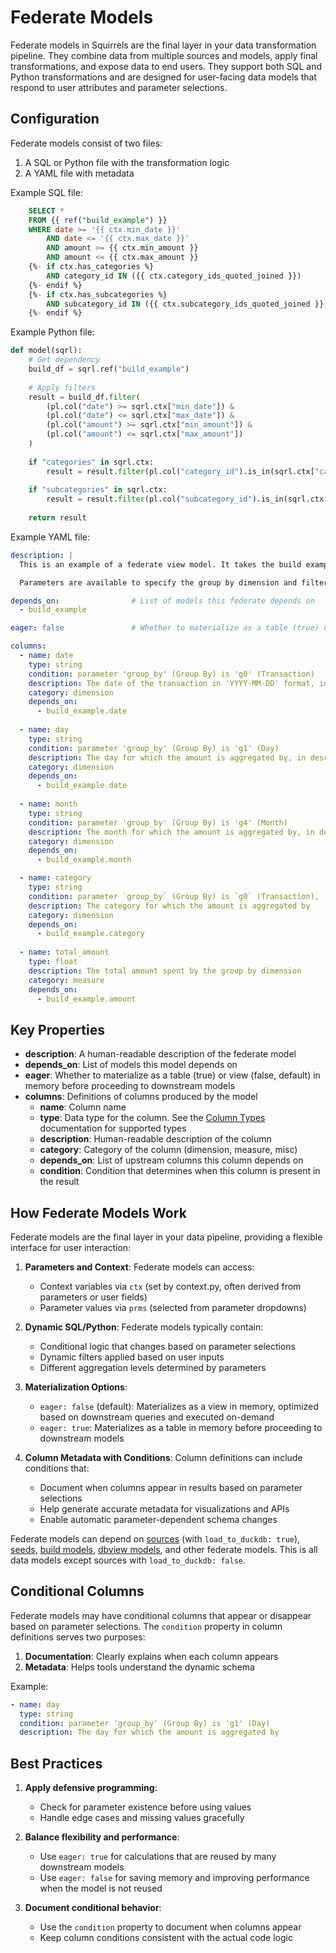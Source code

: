 # Federate Models

Federate models in Squirrels are the final layer in your data transformation pipeline. They combine data from multiple sources and models, apply final transformations, and expose data to end users. They support both SQL and Python transformations and are designed for user-facing data models that respond to user attributes and parameter selections.

## Configuration

Federate models consist of two files:
1. A SQL or Python file with the transformation logic
2. A YAML file with metadata

Example SQL file:
```sql
    SELECT *
    FROM {{ ref("build_example") }}
    WHERE date >= '{{ ctx.min_date }}'
        AND date <= '{{ ctx.max_date }}'
        AND amount >= {{ ctx.min_amount }}
        AND amount <= {{ ctx.max_amount }}
    {%- if ctx.has_categories %}
        AND category_id IN ({{ ctx.category_ids_quoted_joined }})
    {%- endif %}
    {%- if ctx.has_subcategories %}
        AND subcategory_id IN ({{ ctx.subcategory_ids_quoted_joined }})
    {%- endif %}
```


Example Python file:
```python
def model(sqrl):
    # Get dependency
    build_df = sqrl.ref("build_example")
    
    # Apply filters
    result = build_df.filter(
        (pl.col("date") >= sqrl.ctx["min_date"]) &
        (pl.col("date") <= sqrl.ctx["max_date"]) &
        (pl.col("amount") >= sqrl.ctx["min_amount"]) &
        (pl.col("amount") <= sqrl.ctx["max_amount"])
    )
    
    if "categories" in sqrl.ctx:
        result = result.filter(pl.col("category_id").is_in(sqrl.ctx["category_ids"]))
    
    if "subcategories" in sqrl.ctx:
        result = result.filter(pl.col("subcategory_id").is_in(sqrl.ctx["subcategory_ids"]))
    
    return result
```

Example YAML file:
```yaml
description: |
  This is an example of a federate view model. It takes the build example model and groups or filters the results based on the parameter selections provided.

  Parameters are available to specify the group by dimension and filter by date, amount of the transaction, category, and subcategory.

depends_on:                # List of models this federate depends on
  - build_example

eager: false               # Whether to materialize as a table (true) or view (false) in memory before proceeding to downstream models

columns:
  - name: date
    type: string
    condition: parameter 'group_by' (Group By) is 'g0' (Transaction)
    description: The date of the transaction in 'YYYY-MM-DD' format, in descending order
    category: dimension
    depends_on:
      - build_example.date
  
  - name: day
    type: string
    condition: parameter 'group_by' (Group By) is 'g1' (Day)
    description: The day for which the amount is aggregated by, in descending order
    category: dimension
    depends_on:
      - build_example.date
  
  - name: month
    type: string
    condition: parameter 'group_by' (Group By) is 'g4' (Month)
    description: The month for which the amount is aggregated by, in descending order
    category: dimension
    depends_on:
      - build_example.month

  - name: category
    type: string
    condition: parameter `group_by` (Group By) is `g0` (Transaction), `g2` (Category), or `g3` (Subcategory)
    description: The category for which the amount is aggregated by
    category: dimension
    depends_on:
      - build_example.category
  
  - name: total_amount
    type: float
    description: The total amount spent by the group by dimension
    category: measure
    depends_on:
      - build_example.amount
```

## Key Properties

- **description**: A human-readable description of the federate model
- **depends_on**: List of models this model depends on
- **eager**: Whether to materialize as a table (true) or view (false, default) in memory before proceeding to downstream models
- **columns**: Definitions of columns produced by the model
  - **name**: Column name
  - **type**: Data type for the column. See the [Column Types] documentation for supported types
  - **description**: Human-readable description of the column
  - **category**: Category of the column (dimension, measure, misc)
  - **depends_on**: List of upstream columns this column depends on
  - **condition**: Condition that determines when this column is present in the result

## How Federate Models Work

Federate models are the final layer in your data pipeline, providing a flexible interface for user interaction:

1. **Parameters and Context**: Federate models can access:
   - Context variables via `ctx` (set by context.py, often derived from parameters or user fields)
   - Parameter values via `prms` (selected from parameter dropdowns)

2. **Dynamic SQL/Python**: Federate models typically contain:
   - Conditional logic that changes based on parameter selections
   - Dynamic filters applied based on user inputs
   - Different aggregation levels determined by parameters

3. **Materialization Options**:
   - `eager: false` (default): Materializes as a view in memory, optimized based on downstream queries and executed on-demand
   - `eager: true`: Materializes as a table in memory before proceeding to downstream models

4. **Column Metadata with Conditions**: Column definitions can include conditions that:
   - Document when columns appear in results based on parameter selections
   - Help generate accurate metadata for visualizations and APIs
   - Enable automatic parameter-dependent schema changes

Federate models can depend on [sources] (with `load_to_duckdb: true`), [seeds], [build models], [dbview models], and other federate models. This is all data models except sources with `load_to_duckdb: false`.

## Conditional Columns

Federate models may have conditional columns that appear or disappear based on parameter selections. The `condition` property in column definitions serves two purposes:

1. **Documentation**: Clearly explains when each column appears
2. **Metadata**: Helps tools understand the dynamic schema

Example:
```yaml
- name: day
  type: string
  condition: parameter 'group_by' (Group By) is 'g1' (Day)
  description: The day for which the amount is aggregated by
```

## Best Practices

1. **Apply defensive programming**:
   - Check for parameter existence before using values
   - Handle edge cases and missing values gracefully

2. **Balance flexibility and performance**:
   - Use `eager: true` for calculations that are reused by many downstream models
   - Use `eager: false` for saving memory and improving performance when the model is not reused

3. **Document conditional behavior**:
   - Use the `condition` property to document when columns appear
   - Keep column conditions consistent with the actual code logic


[Column Types]: ./column-types
[sources]: ./models-source
[seeds]: ./models-seed
[build models]: ./models-build
[dbview models]: ./models-dbview
